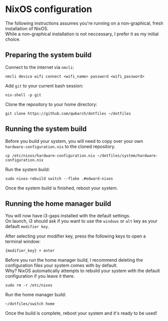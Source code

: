 # NixOS configuration

The following instructions assumes you're running on a non-graphical, fresh installation of NixOS.  
While a non-graphical installation is not neccessary, I prefer it as my initial choice.

## Preparing the system build

Connect to the internet via ``nmcli``:
```
nmcli device wifi connect <wifi_name> password <wifi_password>
```

Add ``git`` to your current bash session:
```
nix-shell -p git
```

Clone the repository to your home directory:
```
git clone https://github.com/qwbarch/dotfiles ~/dotfiles
```

## Running the system build

Before you build your system, you will need to copy over your own ``hardware-configuration.nix`` to the cloned repository.  
```
cp /etc/nixos/hardware-configuration.nix ~/dotfiles/system/hardware-configuration.nix
```

Run the system build:
```
sudo nixos-rebuild switch --flake .#edward-nixos
```

Once the system build is finished, reboot your system.

## Running the home manager build

You will now have i3-gaps installed with the default settings.  
On launch, i3 should ask if you want to use the ``windows`` or ``alt`` key as your default ``modifier key``.

After selecting your modifier key, press the following keys to open a terminal window:
```
{modifier_key} + enter
```

Before you run the home manager build, I recommend deleting the configuration files your system comes with by default.  
Why? NixOS automatically attempts to rebuild your system with the default configuration if you leave it there.
```
sudo rm -r /etc/nixos
```

Run the home manager build:
```
~/dotfiles/switch home
```

Once the build is complete, reboot your system and it's ready to be used!
